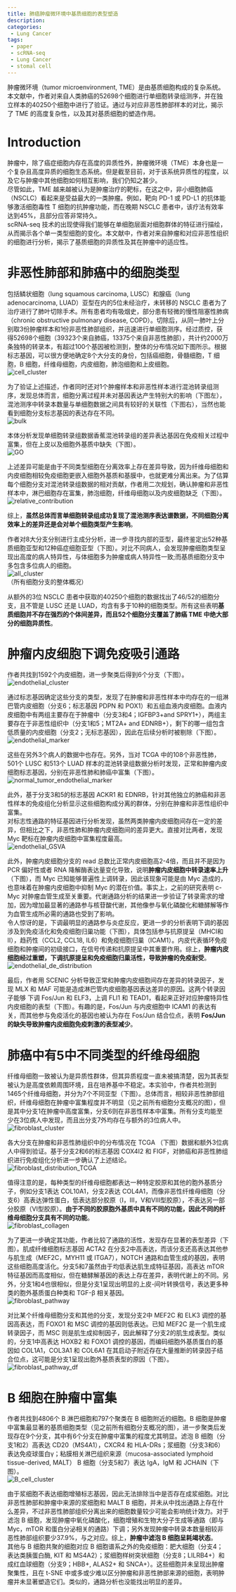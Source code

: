 ```yaml
---
title: 肺癌肿瘤微环境中基质细胞的表型塑造
description: 
categories:
 - Lung Cancer
tags:
 - paper
 - scRNA-seq
 - Lung Cancer
 - stomal cell
---
```


肿瘤微环境（tumor microenvironment, TME）是由基质细胞构成的复杂系统。本文献中，作者对来自人类肺癌的52698个细胞进行单细胞转录组测序，并在独立样本的40250个细胞中进行了验证。通过与对应非恶性肺部样本的对比，揭示了 TME 的高度复杂性，以及其对基质细胞的塑造作用。  

<!-- more -->

# Introduction  
肿瘤中，除了癌症细胞内存在高度的异质性外，肿瘤微环境（TME）本身也是一个复杂且高度异质的细胞生态系统。但是截至目前，对于该系统异质性的程度，以及它与肿瘤中其他细胞如何相互影响，我们仍知之甚少。  
尽管如此，TME 越来越被认为是肿瘤治疗的靶标，在这之中，非小细胞肺癌（NSCLC）看起来是受益最大的一类肿瘤。例如，靶向 PD-1 或 PD-L1 的抗体能够激活细胞毒性 T 细胞的抗肿瘤功能，而在晚期 NSCLC 患者中，该疗法有效率达到45%，且部分应答非常持久。  
scRNA-seq 技术的出现使得我们能够在单细胞层面对细胞群体的特征进行描绘，从而揭示各个单一类型细胞的变化。本文献中，作者对来自肿瘤和对应非恶性组织的细胞进行分析，揭示了基质细胞的异质性及其在肿瘤中的适应性。  
  
# 非恶性肺部和肺癌中的细胞类型  
包括鳞状细胞（lung squamous carcinoma, LUSC）和腺癌（lung adenocarcinoma, LUAD）亚型在内的5位未经治疗，未转移的 NSCLC 患者为了治疗进行了肺叶切除手术。所有患者均有吸烟史，部分患有轻微的慢性阻塞性肺病（chronic obstructive pulmonary disease, COPD）。切除后，从同一肺叶上分别取3份肿瘤样本和1份非恶性肺部组织，并迅速进行单细胞测序。经过质控，获得52698个细胞（39323个来自肺癌，13375个来自非恶性肺部），共计约2000万条独特的转录本，有超过100个基因被检测到，整体的分布情况如下图所示。根据标志基因，可以很方便地确定8个大分支的身份，包括癌细胞，骨髓细胞，T 细胞，B 细胞，纤维母细胞，内皮细胞，肺泡细胞和上皮细胞。  
![cell_cluster](/img/2018-07-27-Lung-TME-stromal-cell/cell_cluster.png)  
  
为了验证上述描述，作者同时还对1个肿瘤样本和非恶性样本进行混池转录组测序，发现总体而言，细胞分离过程并未对基因表达产生特别大的影响（下图左），混池测序中转录本数量与单细胞数据之间具有较好的关联性（下图右），当然也能看到细胞分支标志基因的表达存在不同。  
![bulk](/img/2018-07-27-Lung-TME-stromal-cell/bulk.png)  
  
本体分析发现单细胞转录组数据香蕉混池转录组的差异表达基因在免疫相关过程中富集，但在上皮以及细胞外基质中缺失（下图）。  
![GO](/img/2018-07-27-Lung-TME-stromal-cell/GO.png)  
  
上述差异可能是由于不同类型细胞在分离效率上存在差异导致，因为纤维母细胞和内皮细胞相较免疫细胞更嵌入细胞外基质和基膜中，也就更难分离出来。为了估算每个细胞分支对混池转录组数据的相对贡献，作者用二次规划，确认肿瘤和非恶性样本中，淋巴细胞存在富集，肺泡细胞，纤维母细胞以及内皮细胞缺乏（下图）。  
![relative_contribution](/img/2018-07-27-Lung-TME-stromal-cell/relative_contribution.png)  
  
综上，**虽然总体而言单细胞转录组成功复现了混池测序表达谱数据，不同细胞分离效率上的差异还是会对单个细胞类型产生影响**。  
  
作者对8大分支分别进行主成分分析，进一步寻找内部的亚型，最终鉴定出52种基质细胞亚型和12种癌症细胞亚型（下图）。对比不同病人，会发现肿瘤细胞类型呈现出高度的病人特异性，与体细胞多为肿瘤或病人特异性一致;而基质细胞分支中多包含多位病人的细胞。  
![all_cluster](/img/2018-07-27-Lung-TME-stromal-cell/all_cluster.png)  
（所有细胞分支的整体概况）  
  
从额外的3位 NSCLC 患者中获取的40250个细胞的数据找出了46/52的细胞分支，且不管是 LUSC 还是 LUAD，均含有多于10种的细胞类型。所有这些表明**基质细胞并不存在强烈的个体间差异，而且52个细胞分支覆盖了肺癌 TME 中绝大部分的细胞异质性**。  
  
# 肿瘤内皮细胞下调免疫吸引通路  
作者共找到1592个内皮细胞，进一步聚类后得到6个分支（下图）。  
![endothelial_cluster](/img/2018-07-27-Lung-TME-stromal-cell/endothelial_cluster.png)  
  
通过标志基因确定这些分支的类型，发现了在肿瘤和非恶性样本中均存在的一组淋巴管内皮细胞（分支6；标志基因 PDPN 和 POX1）和五组血液内皮细胞。血液内皮细胞中有两组主要存在于肿瘤中（分支3和4；IGFBP3+and SPRY1+），两组主要存在于非恶性组织中（分支1和5；MT2A+ and EDNRB+），剩下的哪一组包含低质量的内皮细胞（分支2；无标志基因），因此在后续分析时被剔除（下图）。  
![endothelial_marker](/img/2018-07-27-Lung-TME-stromal-cell/endothelial_marker.png)  
  
这些在另外3个病人的数据中也存在。另外，当对 TCGA 中的108个非恶性肺，501个 LUSC 和513个 LUAD 样本的混池转录组数据分析时发现，正常和肿瘤内皮细胞标志基因，分别在非恶性肺和肺癌中富集（下图）。  
![normal_tumor_endothelial_marker](/img/2018-07-27-Lung-TME-stromal-cell/normal_tumor_endothelial_marker.png)  
  
此外，基于分支3和5的标志基因 ACKR1 和 EDNRB，针对其他独立的肺癌和非恶性样本的免疫组化分析显示这些细胞构成分离的群体，分别在肿瘤和非恶性组织中富集。  
对标志性通路的特征基因进行分析发现，虽然两类肿瘤内皮细胞间存在一定的差异，但相比之下，非恶性肺和肿瘤内皮细胞间的差异更大。直接对比两者，发现 Myc 靶标在肿瘤内皮细胞中富集程度最高。  
![endothelial_GSVA](/img/2018-07-27-Lung-TME-stromal-cell/endothelial_GSVA.png)  
  
此外，肿瘤内皮细胞分支的 read 总数比正常内皮细胞高2-4倍，而且并不是因为 PCR 偏好性或者 RNA 降解酶表达量变化导致，说明**肿瘤内皮细胞中转录速率上升**（下图），而 Myc 已知能够普遍性上调转录，因此该现象可能是由 Myc 造成的，也意味着在肿瘤内皮细胞中抑制 Myc 的潜在价值。事实上，之前的研究表明 c-Myc 对肿瘤血管生成至关重要。代谢通路分析的结果进一步验证了转录需求的增加，因为增加最显著的通路参与核苷酸代谢，其他像参与氧化磷酸化和糖酵解等作为血管生成所必需的通路也受到了影响。  
令人惊讶的是，下调最明显的通路参与炎症反应，更进一步的分析表明下调的基因涉及到免疫活化和免疫细胞归巢功能（下图），具体包括参与抗原提呈（MHCⅠ和Ⅱ），趋药性（CCL2, CCL18, IL6）和免疫细胞归巢（ICAM1）。内皮代表循环免疫细胞和肿瘤间的初级接口，在信号传递和抗原提呈中其重要作用。综上，**肿瘤内皮细胞经过重塑，下调抗原提呈和免疫细胞归巢活性，导致肿瘤的免疫耐受**。 
![endothelial_de_distribution](/img/2018-07-27-Lung-TME-stromal-cell/endothelial_de_distribution.png)  
  
最后，作者用 SCENIC 分析导致正常和肿瘤内皮细胞间存在差异的转录因子，发现 MLX 和 MAF 可能是造成淋巴管内皮细胞基因表达差异的原因。这两个转录因子能够
下调 Fos/Jun 和 ELF3，上调 FLI1 和 TEAD1，看起来正好对应肿瘤特异性内皮细胞的表型（下图）。有趣的是，Fos/Jun 与内皮细胞中 ICAM1 的表达有关，而其他参与免疫活化的基因也被认为存在 Fos/Jun 结合位点，表明 **Fos/Jun 的缺失导致肿瘤内皮细胞免疫刺激的表型减少**。  
  
# 肺癌中有5中不同类型的纤维母细胞  
纤维母细胞一致被认为是异质性群体，但其异质程度一直未被搞清楚，因为其表型被认为是高度依赖周围环境，且在培养基中不稳定。本实验中，作者共检测到1465个纤维母细胞，并分为7个不同亚型（下图）。总体而言，相较非恶性肺部组织，纤维母细胞在肿瘤中富集程度并不明显（见之前所有细胞分支概况的图），但是其中分支1在肿瘤中高度富集，分支6则在非恶性样本中富集。所有分支均能至少在3位病人中发现，而且出分支7外均存在与额外的3位病人中。  
![fibroblast_cluster](/img/2018-07-27-Lung-TME-stromal-cell/fibroblast_cluster.png)  
  
各大分支在肿瘤和非恶性肺组织中的分布情况在 TCGA （下图）数据和额外3位病人中得到验证。基于分支2和6的标志基因 COX4I2 和 FIGF，对肺癌和非恶性肺组织进行免疫组化分析进一步确认了上述结论。  
![fibroblast_distribution_TCGA](/img/2018-07-27-Lung-TME-stromal-cell/fibroblast_distribution_TCGA.png)  
  
值得注意的是，每种类型的纤维母细胞都表达一种特定胶原和其他的胞外基质分子，例如分支1表达 COL10A1，分支2表达 COL4A1，而像非恶性纤维母细胞（分支6）高表达弹性蛋白，低表达部分胶原（Ⅰ，Ⅲ，Ⅴ和Ⅷ型胶原），不表达另一部分胶原（Ⅵ型胶原）。**由于不同的胶原胞外基质中具有不同的功能，因此不同的纤维母细胞分支具有不同的功能**。  
![fibroblast_collagen](/img/2018-07-27-Lung-TME-stromal-cell/fibroblast_collagen.png)  
  
为了更进一步确定其功能，作者比较了通路的活性，发现存在显著的表型差异（下图）。肌成纤维细胞标志基因 ACTA2 在分支2中高表达，而该分支还高表达其他参与肌生成（MEF2C，MYH11 或 ITGA7），NOTCH 通路和血管生成的基因，表明这些细胞高度活化。分支5和7虽然由于均低表达肌生成特征基因，高表达 mTOR 特征基因而高度相似，但在糖酵解基因的表达上存在差异，表明代谢上的不同。另外，分支1和4也很相似，但是分支1呈现出明显的上皮-间叶转换信号，表达更多种类的胞外基质蛋白种类和 TGF-β 相关基因。  
![fibroblast_pathway](/img/2018-07-27-Lung-TME-stromal-cell/fibroblast_pathway.png)  
  
对比某个纤维母细胞分支和其他的分支，发现分支2中 MEF2C 和 ELK3 调控的基因高表达，而 FOXO1 和 MSC 调控的基因则低表达。已知 MEF2C 是一个肌生成转录因子，而 MSC 则是肌生成抑制因子，因此解释了分支2的肌生成表型。类似的，分支1中高表达 HOXB2 和 FOXO1 调控的基因，而编码细胞外基质蛋白的基因如 COL1A1，COL3A1 和 COL6A1 在其启动子附近存在大量推断的转录因子结合位点，这可能是分支1呈现出胞外基质表型的原因（下图）。  
![fibroblast_pathway_df](/img/2018-07-27-Lung-TME-stromal-cell/fibroblast_pathway_df.png)  
  
# B 细胞在肿瘤中富集  
作者共找到4806个 B 淋巴细胞和797个聚类在 B 细胞附近的细胞。B 细胞是肿瘤中富集最显著的基质细胞类型（见之前所有细胞分支概况的图），进一步聚类后发现存在9个分支，其中有6个分支在肿瘤中富集的程度尤其明显。滤泡 B 细胞（分支1和2）高表达 CD20（MS4A1），CXCR4 和 HLA-DRs；浆细胞（分支3和6）表达免疫球蛋白γ；粘膜相关淋巴组织来源（mucosa-associated lymphoid tissue-derived, MALT） B 细胞（分支5和7）表达 IgA，IgM 和 JCHAIN（下图）。  
![B_cell_cluster](/img/2018-07-27-Lung-TME-stromal-cell/B_cell_cluster.png)  
  
由于浆细胞不表达细胞增殖标志基因，因此无法排除当中是否存在成浆细胞。对比非恶性肺部和肿瘤中来源的浆细胞和 MALT B 细胞，并未从中找出通路上存在什么差异，不过非恶性肺部组织分离出来的细胞数量较少可能会影响统计效力。对于滤泡 B 细胞，发现肿瘤中氧化磷酸化，细胞增殖和生物大分子生成等通路（即与 Myc，mTOR 和蛋白分泌相关的通路）下调；另外发现肿瘤中转录本数量相较非恶性肺部组织要少37.9%，与之对应。综上，**肿瘤中滤泡 B 细胞呈耗竭状态**。  
其他与 B 细胞共聚的细胞对应 B 细胞谱系之外的免疫细胞：肥大细胞（分支4；表达类胰蛋白酶, KIT 和 MS4A2）；浆细胞样树突状细胞（分支8；LILRB4+）和成红血球细胞（分支9；HBB+, ALAS2+ 和 SNCA+）。这些细胞并未呈现出肿瘤聚集性，且在 t-SNE 中或多或少难以区分肿瘤和非恶性肺部来源的细胞，表明肿瘤并未显著塑造它们。类似的，通路分析也没能找出明显的差异。
